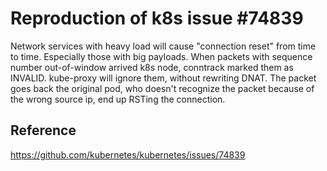 # Reproduction of k8s issue #74839

Network services with heavy load will cause "connection reset" from time to
time. Especially those with big payloads. When packets with sequence number
out-of-window arrived k8s node, conntrack marked them as INVALID. kube-proxy
will ignore them, without rewriting DNAT. The packet goes back the original
pod, who doesn't recognize the packet because of the wrong source ip, end up
RSTing the connection.

## Reference

https://github.com/kubernetes/kubernetes/issues/74839


